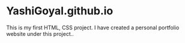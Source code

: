 # YashiGoyal.github.io
This is my first HTML, CSS project. I have created a personal portfolio website under this project..

